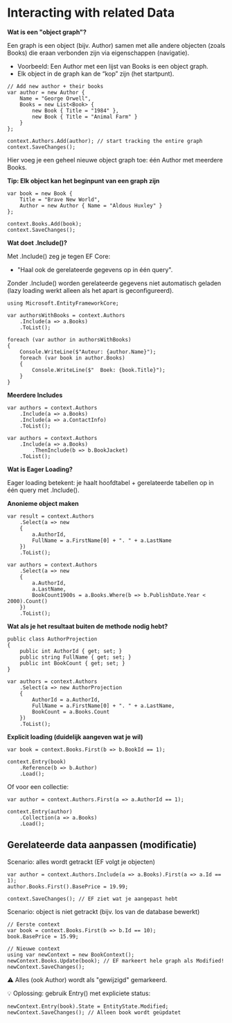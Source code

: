 #  Interacting with related Data

**Wat is een "object graph"?**

Een graph is een object (bijv. Author) samen met alle andere objecten (zoals Books) die eraan verbonden zijn via eigenschappen (navigatie).

* Voorbeeld: Een Author met een lijst van Books is een object graph.
* Elk object in de graph kan de “kop” zijn (het startpunt).

```
// Add new author + their books
var author = new Author {
    Name = "George Orwell",
    Books = new List<Book> {
        new Book { Title = "1984" },
        new Book { Title = "Animal Farm" }
    }
};

context.Authors.Add(author); // start tracking the entire graph
context.SaveChanges();
```
Hier voeg je een geheel nieuwe object graph toe: één Author met meerdere Books.

**Tip: Elk object kan het beginpunt van een graph zijn**

```
var book = new Book {
    Title = "Brave New World",
    Author = new Author { Name = "Aldous Huxley" }
};

context.Books.Add(book);
context.SaveChanges();
```

**Wat doet .Include()?**

Met .Include() zeg je tegen EF Core:
* "Haal ook de gerelateerde gegevens op in één query".

Zonder .Include() worden gerelateerde gegevens niet automatisch geladen (lazy loading werkt alleen als het apart is geconfigureerd).

```
using Microsoft.EntityFrameworkCore;

var authorsWithBooks = context.Authors
    .Include(a => a.Books)
    .ToList();

foreach (var author in authorsWithBooks)
{
    Console.WriteLine($"Auteur: {author.Name}");
    foreach (var book in author.Books)
    {
        Console.WriteLine($"  Boek: {book.Title}");
    }
}
```

**Meerdere Includes**

```
var authors = context.Authors
    .Include(a => a.Books)
    .Include(a => a.ContactInfo)
    .ToList();
```

```
var authors = context.Authors
    .Include(a => a.Books)
        .ThenInclude(b => b.BookJacket)
    .ToList();
```

**Wat is Eager Loading?**

Eager loading betekent: je haalt hoofdtabel + gerelateerde tabellen op in één query met .Include().

**Anonieme object maken**

```
var result = context.Authors
    .Select(a => new
    {
        a.AuthorId,
        FullName = a.FirstName[0] + ". " + a.LastName
    })
    .ToList();
```

```
var authors = context.Authors
    .Select(a => new
    {
        a.AuthorId,
        a.LastName,
        BookCount1900s = a.Books.Where(b => b.PublishDate.Year < 2000).Count()
    })
    .ToList();
```

**Wat als je het resultaat buiten de methode nodig hebt?**

```
public class AuthorProjection
{
    public int AuthorId { get; set; }
    public string FullName { get; set; }
    public int BookCount { get; set; }
}
```
```
var authors = context.Authors
    .Select(a => new AuthorProjection
    {
        AuthorId = a.AuthorId,
        FullName = a.FirstName[0] + ". " + a.LastName,
        BookCount = a.Books.Count
    })
    .ToList();
```

**Explicit loading (duidelijk aangeven wat je wil)**

```
var book = context.Books.First(b => b.BookId == 1);

context.Entry(book)
    .Reference(b => b.Author)
    .Load();
```
Of voor een collectie:
```
var author = context.Authors.First(a => a.AuthorId == 1);

context.Entry(author)
    .Collection(a => a.Books)
    .Load();
```

##  Gerelateerde data aanpassen (modificatie)

Scenario: alles wordt getrackt (EF volgt je objecten)

```
var author = context.Authors.Include(a => a.Books).First(a => a.Id == 1);
author.Books.First().BasePrice = 19.99;

context.SaveChanges(); // EF ziet wat je aangepast hebt
```

Scenario: object is niet getrackt (bijv. los van de database bewerkt)

```
// Eerste context
var book = context.Books.First(b => b.Id == 10);
book.BasePrice = 15.99;

// Nieuwe context
using var newContext = new BookContext();
newContext.Books.Update(book); // EF markeert hele graph als Modified!
newContext.SaveChanges();
```
⚠️ Alles (ook Author) wordt als "gewijzigd" gemarkeerd.

💡 Oplossing: gebruik Entry() met expliciete status:

```
newContext.Entry(book).State = EntityState.Modified;
newContext.SaveChanges(); // Alleen book wordt geüpdatet
```